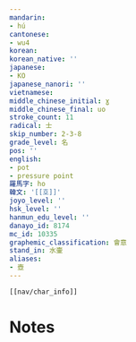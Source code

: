 ```yaml
---
mandarin:
- hú
cantonese:
- wu4
korean:
korean_native: ''
japanese:
- KO
japanese_nanori: ''
vietnamese:
middle_chinese_initial: ɣ
middle_chinese_final: uo
stroke_count: 11
radical: 士
skip_number: 2-3-8
grade_level: 名
pos: ''
english:
- pot
- pressure point
羅馬字: ho
韓文: '[[호]]'
joyo_level: ''
hsk_level: ''
hanmun_edu_level: ''
danayo_id: 8174
mc_id: 10335
graphemic_classification: 會意
stand_in: 水壷
aliases:
- 壺
---
```

```meta-bind-embed
[[nav/char_info]]
```

# Notes
